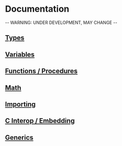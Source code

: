 # Documentation
-- WARNING: UNDER DEVELOPMENT, MAY CHANGE --

## <a href="./Types.md">Types</a>

## <a href="./Variables.md">Variables</a>

## <a href="./Functions.md">Functions / Procedures</a>

## <a href="./Math.md">Math</a>

## <a href="./Import.md">Importing</a>

## <a href="./CInterop.md">C Interop / Embedding</a>

## <a href="./Generics.md">Generics</a>
